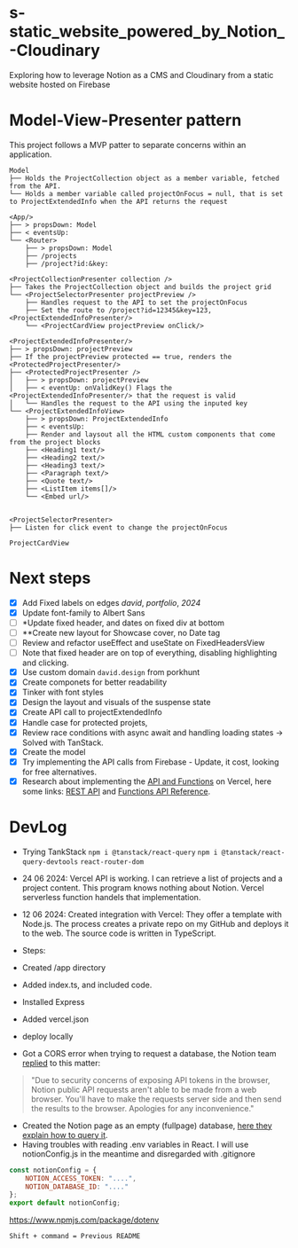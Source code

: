 # s-static_website_powered_by_Notion_-Cloudinary
Exploring how to leverage Notion as a CMS and Cloudinary from a static website hosted on Firebase

# Model-View-Presenter pattern
This project follows a MVP patter to separate concerns within an application.
```
Model
├── Holds the ProjectCollection object as a member variable, fetched from the API.
└── Holds a member variable called projectOnFocus = null, that is set to ProjectExtendedInfo when the API returns the request

<App/>
├── > propsDown: Model
├── < eventsUp: 
└── <Router>
    ├── > propsDown: Model
    ├── /projects
    ├── /project?id:&key:

<ProjectCollectionPresenter collection />
├── Takes the ProjectCollection object and builds the project grid
└── <ProjectSelectorPresenter projectPreview />
    ├── Handles request to the API to set the projectOnFocus
    ├── Set the route to /project?id=12345&key=123, <ProjectExtendedInfoPresenter/>
    └── <ProjectCardView projectPreview onClick/>

<ProjectExtendedInfoPresenter/>
├── > propsDown: projectPreview
├── If the projectPreview protected == true, renders the <ProtectedProjectPresenter/>
├── <ProtectedProjectPresenter />
│   ├── > propsDown: projectPreview
│   ├── < eventUp: onValidKey() Flags the <ProjectExtendedInfoPresenter/> that the request is valid
│   └── Handles the request to the API using the inputed key 
└── <ProjectExtendedInfoView>
    ├── > propsDown: ProjectExtendedInfo
    ├── < eventsUp: 
    ├── Render and laysout all the HTML custom components that come from the project blocks
    ├── <Heading1 text/>
    ├── <Heading2 text/>
    ├── <Heading3 text/>
    ├── <Paragraph text/>
    ├── <Quote text/>
    ├── <ListItem items[]/>
    └── <Embed url/>


<ProjectSelectorPresenter>
├── Listen for click event to change the projectOnFocus

ProjectCardView

```

# Next steps
- [x] Add Fixed labels on edges _david_, _portfolio_, _2024_
- [x] Update font-family to Albert Sans
- [ ] *Update fixed header, and dates on fixed div at bottom
- [ ] **Create new layout for Showcase cover, no Date tag
- [ ] Review and refactor useEffect and useState on FixedHeadersView
- [ ] Note that fixed header are on top of everything, disabling highlighting and clicking.
- [x] Use custom domain `david.design` from porkhunt
- [x] Create <WhiteSpace> componets for better readability
- [x] Tinker with font styles
- [x] Design the layout and visuals of the suspense state
- [x] Create API call to projectExtendedInfo
- [x] Handle case for protected projets, <ProtectedProjectPresenter/>
- [x] Review race conditions with async await and handling loading states -> Solved with TanStack.
- [x] Create the model
- [x] Try implementing the API calls from Firebase - Update, it cost, looking for free alternatives.
- [x] Research about implementing the [API and Functions](https://youtu.be/yLMODEUPJdU?si=YQ2nGSrJl3VbVOGo) on Vercel, here some links: [REST API](https://vercel.com/docs/rest-api) and [Functions API Reference](https://vercel.com/docs/functions/functions-api-reference).

# DevLog
- Trying TankStack
`npm i @tanstack/react-query`
`npm i @tanstack/react-query-devtools`
`react-router-dom`
- 24 06 2024: Vercel API is working. I can retrieve a list of projects and a project content. This program knows nothing about Notion. Vercel serverless function handels that implementation.
- 12 06 2024: Created integration with Vercel: They offer a template with Node.js. The process creates a private repo on my GitHub and deploys it to the web. The source code is written in TypeScript.

- Steps:
- Created /app directory
- Added index.ts, and included code.
- Installed Express
- Added vercel.json
- deploy locally

- Got a CORS error when trying to request a database, the Notion team [replied](https://github.com/makenotion/notion-sdk-js/issues/458#issuecomment-1743915685) to this matter:
>"Due to security concerns of exposing API tokens in the browser, Notion public API requests aren't able to be made from a web browser. You'll have to make the requests server side and then send the results to the browser. Apologies for any inconvenience."
- Created the Notion page as an empty (fullpage) database, [here they explain how to query it](https://developers.notion.com/reference/retrieve-a-database).
- Having troubles with reading .env variables in React. I will use notionConfig.js in the meantime and disregarded with .gitignore
```javascript
const notionConfig = {
    NOTION_ACCESS_TOKEN: "....",
    NOTION_DATABASE_ID: "...."
};
export default notionConfig;
```
https://www.npmjs.com/package/dotenv

``` bash
Shift + command = Previous README
```